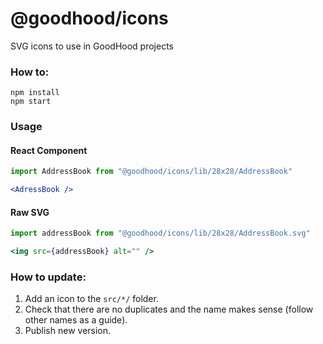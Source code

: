@goodhood/icons
===============

SVG icons to use in GoodHood projects

### How to:
```
npm install
npm start
```

### Usage

#### React Component
```jsx
import AddressBook from "@goodhood/icons/lib/28x28/AddressBook"

<AdressBook />
```

#### Raw SVG
```jsx
import addressBook from "@goodhood/icons/lib/28x28/AddressBook.svg"

<img src={addressBook} alt="" />
```

### How to update:
1. Add an icon to the `src/*/` folder.
2. Check that there are no duplicates and the name makes sense (follow other names as a guide).
3. Publish new version.
